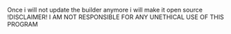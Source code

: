 Once i will not update the builder anymore i will make it open source 
!DISCLAIMER!
I AM NOT RESPONSIBLE FOR ANY UNETHICAL USE OF THIS PROGRAM
